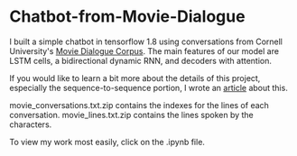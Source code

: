 # Chatbot-from-Movie-Dialogue

I built a simple chatbot in tensorflow 1.8 using conversations from Cornell University's [Movie Dialogue Corpus](https://www.cs.cornell.edu/~cristian/Cornell_Movie-Dialogs_Corpus.html). The main features of our model are LSTM cells, a bidirectional dynamic RNN, and decoders with attention. 

If you would like to learn a bit more about the details of this project, especially the sequence-to-sequence portion, I wrote an [article](https://medium.com/@Currie32/how-to-build-your-first-chatbot-c84495d4622d) about this.

movie_conversations.txt.zip contains the indexes for the lines of each conversation.
movie_lines.txt.zip contains the lines spoken by the characters.

To view my work most easily, click on the .ipynb file.
